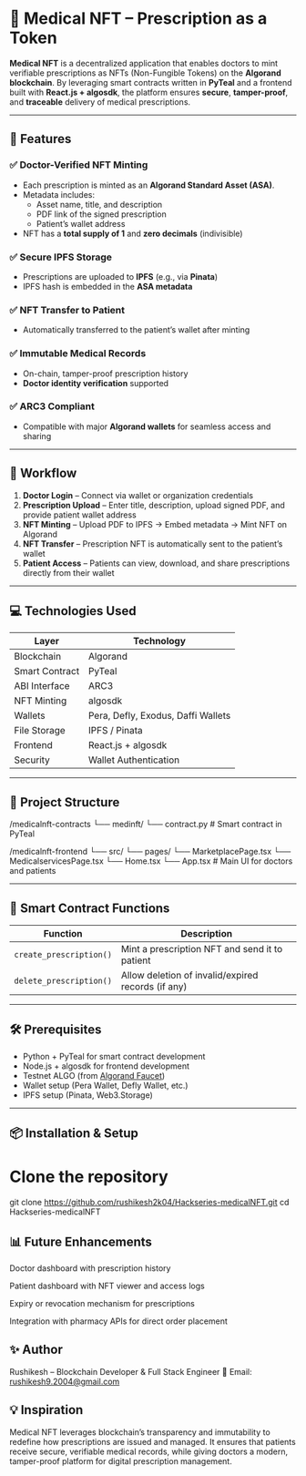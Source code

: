 # 🏥 Medical NFT – Prescription as a Token

**Medical NFT** is a decentralized application that enables doctors to mint verifiable prescriptions as NFTs (Non-Fungible Tokens) on the **Algorand blockchain**. By leveraging smart contracts written in **PyTeal** and a frontend built with **React.js + algosdk**, the platform ensures **secure**, **tamper-proof**, and **traceable** delivery of medical prescriptions.

---

## 🚀 Features

### ✅ Doctor-Verified NFT Minting
- Each prescription is minted as an **Algorand Standard Asset (ASA)**.
- Metadata includes:
  - Asset name, title, and description
  - PDF link of the signed prescription
  - Patient’s wallet address
- NFT has a **total supply of 1** and **zero decimals** (indivisible)

### ✅ Secure IPFS Storage
- Prescriptions are uploaded to **IPFS** (e.g., via **Pinata**)
- IPFS hash is embedded in the **ASA metadata**

### ✅ NFT Transfer to Patient
- Automatically transferred to the patient’s wallet after minting

### ✅ Immutable Medical Records
- On-chain, tamper-proof prescription history
- **Doctor identity verification** supported

### ✅ ARC3 Compliant
- Compatible with major **Algorand wallets** for seamless access and sharing

---

## 🔗 Workflow

1. **Doctor Login** – Connect via wallet or organization credentials  
2. **Prescription Upload** – Enter title, description, upload signed PDF, and provide patient wallet address  
3. **NFT Minting** – Upload PDF to IPFS → Embed metadata → Mint NFT on Algorand  
4. **NFT Transfer** – Prescription NFT is automatically sent to the patient’s wallet  
5. **Patient Access** – Patients can view, download, and share prescriptions directly from their wallet  

---

## 💻 Technologies Used

| Layer           | Technology                          |
|----------------|-------------------------------------|
| Blockchain      | Algorand                            |
| Smart Contract  | PyTeal                              |
| ABI Interface   | ARC3                                |
| NFT Minting     | algosdk                             |
| Wallets         | Pera, Defly, Exodus, Daffi Wallets  |
| File Storage    | IPFS / Pinata                       |
| Frontend        | React.js + algosdk                  |
| Security        | Wallet Authentication               |

---

## 📂 Project Structure

/medicalnft-contracts
└── medinft/
    └── contract.py # Smart contract in PyTeal

/medicalnft-frontend
└── src/
    └── pages/
          └── MarketplacePage.tsx
          └── MedicalservicesPage.tsx
└── Home.tsx
└── App.tsx # Main UI for doctors and patients

---

## 🧠 Smart Contract Functions

| Function                       | Description                                        |
|-------------------------------|----------------------------------------------------|
| `create_prescription()`       | Mint a prescription NFT and send it to patient     |
| `delete_prescription()`       | Allow deletion of invalid/expired records (if any) |

---

## 🛠 Prerequisites

- Python + PyTeal for smart contract development
- Node.js + algosdk for frontend development
- Testnet ALGO (from [Algorand Faucet](https://bank.testnet.algorand.network/))
- Wallet setup (Pera Wallet, Defly Wallet, etc.)
- IPFS setup (Pinata, Web3.Storage)

---

## 📦 Installation & Setup

# Clone the repository
git clone https://github.com/rushikesh2k04/Hackseries-medicalNFT.git
cd Hackseries-medicalNFT
## 📊 Future Enhancements
Doctor dashboard with prescription history

Patient dashboard with NFT viewer and access logs

Expiry or revocation mechanism for prescriptions

Integration with pharmacy APIs for direct order placement

## ✨ Author
Rushikesh – Blockchain Developer & Full Stack Engineer
📧 Email: rushikesh9.2004@gmail.com

## 💡 Inspiration
Medical NFT leverages blockchain’s transparency and immutability to redefine how prescriptions are issued and managed. It ensures that patients receive secure, verifiable medical records, while giving doctors a modern, tamper-proof platform for digital prescription management.
